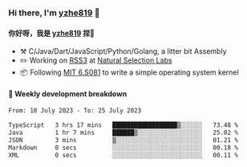 ### Hi there, I'm [yzhe819](https://github.com/yzhe819) 👋

#### 你好呀，我是 [yzhe819](https://github.com/yzhe819) 捏👋

- :hammer_and_pick: C/Java/Dart/JavaScript/Python/Golang, a litter bit Assembly
- :pencil2: Working on [RSS3](https://github.com/NaturalSelectionLabs/RSS3) at [Natural Selection Labs](https://github.com/NaturalSelectionLabs)
- 📦 Following [MIT 6.S081](https://pdos.csail.mit.edu/6.S081/2020/) to write a simple operating system kernel



#### 📝 Weekly development breakdown

<!--START_SECTION:waka-->

```txt
From: 18 July 2023 - To: 25 July 2023

TypeScript   3 hrs 17 mins   ██████████████████▒░░░░░░   73.48 %
Java         1 hr 7 mins     ██████▒░░░░░░░░░░░░░░░░░░   25.02 %
JSON         3 mins          ▒░░░░░░░░░░░░░░░░░░░░░░░░   01.21 %
Markdown     0 secs          ░░░░░░░░░░░░░░░░░░░░░░░░░   00.18 %
XML          0 secs          ░░░░░░░░░░░░░░░░░░░░░░░░░   00.11 %
```

<!--END_SECTION:waka-->



